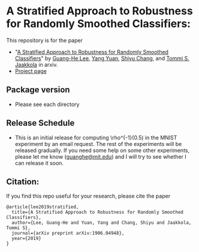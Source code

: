 # A Stratified Approach to Robustness for Randomly Smoothed Classifiers:

This repository is for the paper

 * "[A Stratified Approach to Robustness for Randomly Smoothed Classifiers](https://arxiv.org/pdf/1906.04948.pdf)" by [Guang-He Lee](https://people.csail.mit.edu/guanghe/), [Yang Yuan](http://www.callowbird.com), [Shiyu Chang](http://people.csail.mit.edu/chang87/), and [Tommi S. Jaakkola](http://people.csail.mit.edu/tommi/) in arxiv.
 * [Project page](http://people.csail.mit.edu/guanghe/locally_linear)

## Package version 

 * Please see each directory

## Release Schedule

 * This is an initial release for computing \rho^{-1}(0.5) in the MNIST experiment by an email request. The rest of the experiments will be released gradually. If you need some help on some other experiments, please let me know (guanghe@mit.edu) and I will try to see whether I can release it soon. 

## Citation:

If you find this repo useful for your research, please cite the paper

```
@article{lee2019stratified,
  title={A Stratified Approach to Robustness for Randomly Smoothed Classifiers},
  author={Lee, Guang-He and Yuan, Yang and Chang, Shiyu and Jaakkola, Tommi S},
  journal={arXiv preprint arXiv:1906.04948},
  year={2019}
}
```
